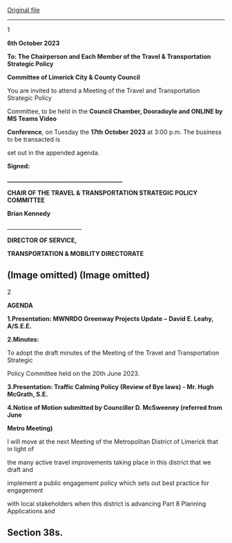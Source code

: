 [Original file](https://www.limerick.ie/sites/default/files/media/documents/2023-10/Agenda-Meeting-of-the-Travel-and-Transportation-Strategic-Policy-Committee-17th-October-2023.pdf)

---
1

**6th October 2023**

**To: The Chairperson and Each Member of the Travel & Transportation Strategic Policy**

**Committee of Limerick City & County Council**

You are invited to attend a Meeting of the Travel and Transportation Strategic Policy

Committee, to be held in the **Council Chamber, Dooradoyle and ONLINE by MS Teams Video**

**Conference**, on Tuesday the **17th** **October 2023** at 3:00 p.m. The business to be transacted is

set out in the appended agenda.

**Signed:**

**\_\_\_\_\_\_\_\_\_\_\_\_\_\_\_\_\_\_\_\_\_\_\_\_\_\_\_\_\_\_\_\_\_\_\_\_\_\_\_\_**

**CHAIR OF THE TRAVEL & TRANSPORTATION STRATEGIC POLICY COMMITTEE**

**Brian Kennedy**

\_\_\_\_\_\_\_\_\_\_\_\_\_\_\_\_\_\_\_\_\_\_\_\_\_\_\_

**DIRECTOR OF SERVICE,**

**TRANSPORTATION & MOBILITY DIRECTORATE**

(Image omitted)
(Image omitted)
---
2

**AGENDA**

**1.Presentation: MWNRDO Greenway Projects Update** **–** **David E. Leahy, A/S.E.E.**

**2.Minutes:**

To adopt the draft minutes of the Meeting of the Travel and Transportation Strategic

Policy Committee held on the 20th June 2023.

**3.Presentation: Traffic Calming Policy (Review of Bye laws) - Mr. Hugh McGrath, S.E.**

**4.Notice of Motion submitted by Councillor D. McSweeney (referred from June**

**Metro Meeting)**

I will move at the next Meeting of the Metropolitan District of Limerick that in light of

the many active travel improvements taking place in this district that we draft and

implement a public engagement policy which sets out best practice for engagement

with local stakeholders when this district is advancing Part 8 Planning Applications and

Section 38s.
---

